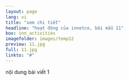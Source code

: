 ```yaml
---
layout: page
lang: vi
title: "xem chi tiết"
headline: "hoạt động của innetco, bài mẫu 11"
box: inn_activities
imagefolder: images/temp12
preview: 11.jpg
full: 11.jpg
linkto: "#"
---
```


nội dung bài viết 1